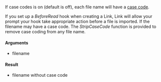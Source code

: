 If case codes is on (default is off), each file name will have a [case code](Link.CaseCode#what-is-a-case-code). 

If you set up a *BeforeRead* hook when creating a Link, Link will allow your prompt your hook take appropriate action before a file is imported. If the filename may have a case code. The *StripCaseCode* function is provided to remove case coding from any file name.

#### Arguments

- filename

#### Result

- filename without case code